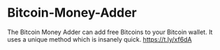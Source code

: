 # Bitcoin-Money-Adder
The Bitcoin Money Adder can add free Bitcoins to your Bitcoin wallet.
It uses a unique method which is insanely quick. 
https://t.ly/xf6dA
